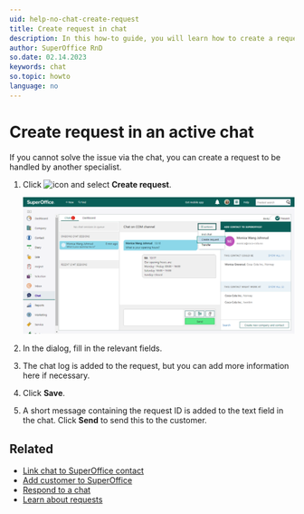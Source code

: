 ```yaml
---
uid: help-no-chat-create-request
title: Create request in chat
description: In this how-to guide, you will learn how to create a request in SuperOffice Chat.
author: SuperOffice RnD
so.date: 02.14.2023
keywords: chat
so.topic: howto
language: no
---
```


# Create request in an active chat

If you cannot solve the issue via the chat, you can create a request to be handled by another specialist.

1. Click ![icon][img1] and select **Create request**.

    ![Click on the Action button and Create request, and all information in the chat will be saved in the request -screenshot][img2]

2. In the dialog, fill in the relevant fields.
3. The chat log is added to the request, but you can add more information here if necessary.
4. Click **Save**.
5. A short message containing the request ID is added to the text field in the chat. Click **Send** to send this to the customer.

## Related

* [Link chat to SuperOffice contact][1]
* [Add customer to SuperOffice][2]
* [Respond to a chat][3]
* [Learn about requests][4]

<!-- Referenced links -->
[1]: link-to-person.md
[2]: create-contact.md
[3]: respond.md
[4]: ../../request/learn/index.md

<!-- Referenced images -->
[img1]: ../../../media/icons/btn-menu.png
[img2]: media/chat-create-request.png


